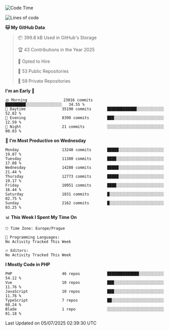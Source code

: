 <!--START_SECTION:waka-->
![Code Time](http://img.shields.io/badge/Code%20Time-1%2C584%20hrs%203%20mins-blue)

![Lines of code](https://img.shields.io/badge/From%20Hello%20World%20I%27ve%20Written-19.1%20million%20lines%20of%20code-blue)

**🐱 My GitHub Data** 

> 📦 399.8 kB Used in GitHub's Storage 
 > 
> 🏆 43 Contributions in the Year 2025
 > 
> 💼 Opted to Hire
 > 
> 📜 53 Public Repositories 
 > 
> 🔑 59 Private Repositories 
 > 
**I'm an Early 🐤** 

```text
🌞 Morning                23016 commits       █████████░░░░░░░░░░░░░░░░   34.55 % 
🌆 Daytime                35190 commits       █████████████░░░░░░░░░░░░   52.82 % 
🌃 Evening                8390 commits        ███░░░░░░░░░░░░░░░░░░░░░░   12.59 % 
🌙 Night                  21 commits          ░░░░░░░░░░░░░░░░░░░░░░░░░   00.03 % 
```
📅 **I'm Most Productive on Wednesday** 

```text
Monday                   13240 commits       █████░░░░░░░░░░░░░░░░░░░░   19.87 % 
Tuesday                  11380 commits       ████░░░░░░░░░░░░░░░░░░░░░   17.08 % 
Wednesday                14280 commits       █████░░░░░░░░░░░░░░░░░░░░   21.44 % 
Thursday                 12773 commits       █████░░░░░░░░░░░░░░░░░░░░   19.17 % 
Friday                   10951 commits       ████░░░░░░░░░░░░░░░░░░░░░   16.44 % 
Saturday                 1831 commits        █░░░░░░░░░░░░░░░░░░░░░░░░   02.75 % 
Sunday                   2162 commits        █░░░░░░░░░░░░░░░░░░░░░░░░   03.25 % 
```


📊 **This Week I Spent My Time On** 

```text
🕑︎ Time Zone: Europe/Prague

💬 Programming Languages: 
No Activity Tracked This Week

🔥 Editors: 
No Activity Tracked This Week
```

**I Mostly Code in PHP** 

```text
PHP                      46 repos            ██████████████░░░░░░░░░░░   54.12 % 
Vue                      10 repos            ███░░░░░░░░░░░░░░░░░░░░░░   11.76 % 
JavaScript               10 repos            ███░░░░░░░░░░░░░░░░░░░░░░   11.76 % 
TypeScript               7 repos             ██░░░░░░░░░░░░░░░░░░░░░░░   08.24 % 
Blade                    1 repo              ░░░░░░░░░░░░░░░░░░░░░░░░░   01.18 % 
```




 Last Updated on 05/07/2025 02:39:30 UTC
<!--END_SECTION:waka-->
<!--
**AlexKratky/AlexKratky** is a ✨ _special_ ✨ repository because its `README.md` (this file) appears on your GitHub profile.

Here are some ideas to get you started:

- 🔭 I’m currently working on ...
- 🌱 I’m currently learning ...
- 👯 I’m looking to collaborate on ...
- 🤔 I’m looking for help with ...
- 💬 Ask me about ...
- 📫 How to reach me: ...
- 😄 Pronouns: ...
- ⚡ Fun fact: ...
-->
